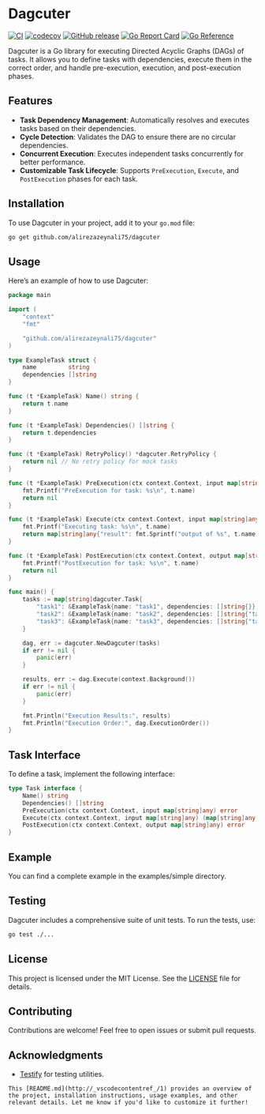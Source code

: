 # Dagcuter

[![CI](https://github.com/alirezazeynali75/dagcuter/actions/workflows/main.yml/badge.svg)](https://github.com/alirezazeynali75/dagcuter/actions/workflows/main.yml)
[![codecov](https://codecov.io/gh/alirezazeynali75/dagcuter/graph/badge.svg?token=4LMOTF5CY2)](https://codecov.io/gh/alirezazeynali75/dagcuter)
[![GitHub release](https://img.shields.io/github/v/release/alirezazeynali75/dagcuter?include_prereleases)](https://github.com/alirezazeynali75/dagcuter/releases)
[![Go Report Card](https://goreportcard.com/badge/github.com/alirezazeynali75/dagcuter)](https://goreportcard.com/report/github.com/alirezazeynali75/dagcuter)
[![Go Reference](https://pkg.go.dev/badge/github.com/alirezazeynali75/dagcuter.svg)](https://pkg.go.dev/github.com/alirezazeynali75/dagcuter)

Dagcuter is a Go library for executing Directed Acyclic Graphs (DAGs) of tasks. It allows you to define tasks with dependencies, execute them in the correct order, and handle pre-execution, execution, and post-execution phases.

## Features

- **Task Dependency Management**: Automatically resolves and executes tasks based on their dependencies.
- **Cycle Detection**: Validates the DAG to ensure there are no circular dependencies.
- **Concurrent Execution**: Executes independent tasks concurrently for better performance.
- **Customizable Task Lifecycle**: Supports `PreExecution`, `Execute`, and `PostExecution` phases for each task.

## Installation

To use Dagcuter in your project, add it to your `go.mod` file:

```bash
go get github.com/alirezazeynali75/dagcuter
```

## Usage

Here’s an example of how to use Dagcuter:

```go
package main

import (
    "context"
    "fmt"

    "github.com/alirezazeynali75/dagcuter"
)

type ExampleTask struct {
    name         string
    dependencies []string
}

func (t *ExampleTask) Name() string {
    return t.name
}

func (t *ExampleTask) Dependencies() []string {
    return t.dependencies
}

func (t *ExampleTask) RetryPolicy() *dagcuter.RetryPolicy {
	return nil // No retry policy for mock tasks
}

func (t *ExampleTask) PreExecution(ctx context.Context, input map[string]any) error {
    fmt.Printf("PreExecution for task: %s\n", t.name)
    return nil
}

func (t *ExampleTask) Execute(ctx context.Context, input map[string]any) (map[string]any, error) {
    fmt.Printf("Executing task: %s\n", t.name)
    return map[string]any{"result": fmt.Sprintf("output of %s", t.name)}, nil
}

func (t *ExampleTask) PostExecution(ctx context.Context, output map[string]any) error {
    fmt.Printf("PostExecution for task: %s\n", t.name)
    return nil
}

func main() {
    tasks := map[string]dagcuter.Task{
        "task1": &ExampleTask{name: "task1", dependencies: []string{}},
        "task2": &ExampleTask{name: "task2", dependencies: []string{"task1"}},
        "task3": &ExampleTask{name: "task3", dependencies: []string{"task2"}},
    }

    dag, err := dagcuter.NewDagcuter(tasks)
    if err != nil {
        panic(err)
    }

    results, err := dag.Execute(context.Background())
    if err != nil {
        panic(err)
    }

    fmt.Println("Execution Results:", results)
    fmt.Println("Execution Order:", dag.ExecutionOrder())
}
```

## Task Interface

To define a task, implement the following interface:

```go
type Task interface {
    Name() string
    Dependencies() []string
    PreExecution(ctx context.Context, input map[string]any) error
    Execute(ctx context.Context, input map[string]any) (map[string]any, error)
    PostExecution(ctx context.Context, output map[string]any) error
}
```

## Example

You can find a complete example in the examples/simple directory.

## Testing

Dagcuter includes a comprehensive suite of unit tests. To run the tests, use:

```bash
go test ./...
```

## License

This project is licensed under the MIT License. See the [LICENSE](./LICENSE) file for details.

## Contributing

Contributions are welcome! Feel free to open issues or submit pull requests.

## Acknowledgments

- [Testify](https://github.com/stretchr/testify) for testing utilities.

```
This [README.md](http://_vscodecontentref_/1) provides an overview of the project, installation instructions, usage examples, and other relevant details. Let me know if you'd like to customize it further!
```
